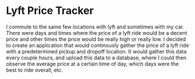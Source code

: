 # Lyft Price Tracker

I commute to the same few locations with lyft and sometimes with my car. There were days and times where the price of a lyft ride would be a decent price and other times the price would be really high or really low. I decided to create an application that would continously gather the price of a lyft ride with a predetermined pickup and dropoff location. It would gather this data every couple hours, and upload this data to a database, where I could then observe the average price at a certain time of day, which days were the best to ride overall, etc.

